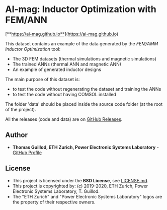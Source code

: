 # AI-mag: Inductor Optimization with FEM/ANN

[**https://ai-mag.github.io**](https://ai-mag.github.io)

This dataset contains an example of the data generated by the *FEM/AMM Inductor Optimization* tool:
* The 3D FEM datasets (thermal simulations and magnetic simulations)
* The trained ANNs (thermal ANN and magnetic ANN)
* An example of generated inductor designs

The main purpose of this dataset is:
* to test the code without regenerating the dataset and training the ANNs
* to test the code without having COMSOL installed

The folder 'data' should be placed inside the source code folder (at the root of the project).

All the releases (code and data) are on [GitHub Releases](https://github.com/otvam/AI-mag/releases).

## Author

* **Thomas Guillod, ETH Zurich, Power Electronic Systems Laboratory** - [GitHub Profile](https://github.com/otvam)

## License

* This project is licensed under the **BSD License**, see [LICENSE.md](LICENSE.md).
* This project is copyrighted by: (c) 2019-2020, ETH Zurich, Power Electronic Systems Laboratory, T. Guillod.
* The "ETH Zurich" and "Power Electronic Systems Laboratory" logos are the property of their respective owners.
